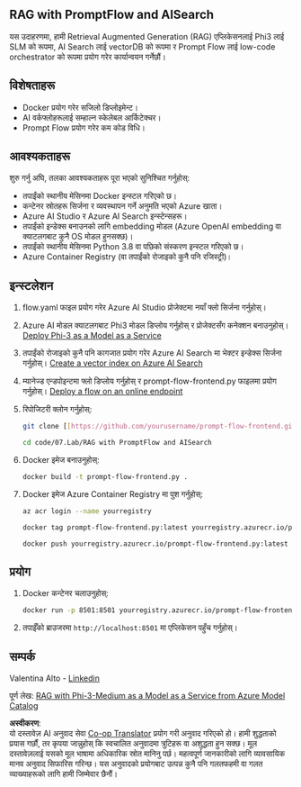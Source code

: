 <!--
CO_OP_TRANSLATOR_METADATA:
{
  "original_hash": "8ec74e4a49934dad78bc52dcb898359c",
  "translation_date": "2025-05-09T05:11:31+00:00",
  "source_file": "code/07.Lab/RAG_with_PromptFlow_and_AISearch/README.md",
  "language_code": "ne"
}
-->
## RAG with PromptFlow and AISearch

यस उदाहरणमा, हामी Retrieval Augmented Generation (RAG) एप्लिकेसनलाई Phi3 लाई SLM को रूपमा, AI Search लाई vectorDB को रूपमा र Prompt Flow लाई low-code orchestrator को रूपमा प्रयोग गरेर कार्यान्वयन गर्नेछौं।

## विशेषताहरू

- Docker प्रयोग गरेर सजिलो डिप्लोइमेन्ट।
- AI वर्कफ्लोहरूलाई सम्हाल्न स्केलेबल आर्किटेक्चर।
- Prompt Flow प्रयोग गरेर कम कोड विधि।

## आवश्यकताहरू

शुरु गर्नु अघि, तलका आवश्यकताहरू पूरा भएको सुनिश्चित गर्नुहोस्:

- तपाईंको स्थानीय मेसिनमा Docker इन्स्टल गरिएको छ।
- कन्टेनर स्रोतहरू सिर्जना र व्यवस्थापन गर्ने अनुमति भएको Azure खाता।
- Azure AI Studio र Azure AI Search इन्स्टेन्सहरू।
- तपाईंको इन्डेक्स बनाउनको लागि embedding मोडल (Azure OpenAI embedding वा क्याटलगबाट कुनै OS मोडल हुनसक्छ)।
- तपाईंको स्थानीय मेसिनमा Python 3.8 वा पछिको संस्करण इन्स्टल गरिएको छ।
- Azure Container Registry (वा तपाईंको रोजाइको कुनै पनि रजिस्ट्री)।

## इन्स्टलेशन

1. flow.yaml फाइल प्रयोग गरेर Azure AI Studio प्रोजेक्टमा नयाँ फ्लो सिर्जना गर्नुहोस्।
2. Azure AI मोडल क्याटलगबाट Phi3 मोडल डिप्लोय गर्नुहोस् र प्रोजेक्टसँग कनेक्शन बनाउनुहोस्। [Deploy Phi-3 as a Model as a Service](https://learn.microsoft.com/azure/machine-learning/how-to-deploy-models-phi-3?view=azureml-api-2&tabs=phi-3-mini)
3. तपाईंको रोजाइको कुनै पनि कागजात प्रयोग गरेर Azure AI Search मा भेक्टर इन्डेक्स सिर्जना गर्नुहोस्। [Create a vector index on Azure AI Search](https://learn.microsoft.com/azure/search/search-how-to-create-search-index?tabs=portal)
4. म्यानेज्ड एन्डपोइन्टमा फ्लो डिप्लोय गर्नुहोस् र prompt-flow-frontend.py फाइलमा प्रयोग गर्नुहोस्। [Deploy a flow on an online endpoint](https://learn.microsoft.com/azure/ai-studio/how-to/flow-deploy)
5. रिपोजिटरी क्लोन गर्नुहोस्:

    ```sh
    git clone [[https://github.com/yourusername/prompt-flow-frontend.git](https://github.com/microsoft/Phi-3CookBook.git)](https://github.com/microsoft/Phi-3CookBook.git)
    
    cd code/07.Lab/RAG with PromptFlow and AISearch
    ```

6. Docker इमेज बनाउनुहोस्:

    ```sh
    docker build -t prompt-flow-frontend.py .
    ```

7. Docker इमेज Azure Container Registry मा पुश गर्नुहोस्:

    ```sh
    az acr login --name yourregistry
    
    docker tag prompt-flow-frontend.py:latest yourregistry.azurecr.io/prompt-flow-frontend.py:latest
    
    docker push yourregistry.azurecr.io/prompt-flow-frontend.py:latest
    ```

## प्रयोग

1. Docker कन्टेनर चलाउनुहोस्:

    ```sh
    docker run -p 8501:8501 yourregistry.azurecr.io/prompt-flow-frontend.py:latest
    ```

2. तपाईँको ब्राउजरमा `http://localhost:8501` मा एप्लिकेसन पहुँच गर्नुहोस्।

## सम्पर्क

Valentina Alto - [Linkedin](https://www.linkedin.com/in/valentina-alto-6a0590148/)

पूर्ण लेख: [RAG with Phi-3-Medium as a Model as a Service from Azure Model Catalog](https://medium.com/@valentinaalto/rag-with-phi-3-medium-as-a-model-as-a-service-from-azure-model-catalog-62e1411948f3)

**अस्वीकरण**:  
यो दस्तावेज़ AI अनुवाद सेवा [Co-op Translator](https://github.com/Azure/co-op-translator) प्रयोग गरी अनुवाद गरिएको हो। हामी शुद्धताको प्रयास गर्छौं, तर कृपया जान्नुहोस् कि स्वचालित अनुवादमा त्रुटिहरू वा अशुद्धता हुन सक्छ। मूल दस्तावेज़लाई यसको मूल भाषामा अधिकारिक स्रोत मानिनु पर्छ। महत्वपूर्ण जानकारीको लागि व्यावसायिक मानव अनुवाद सिफारिस गरिन्छ। यस अनुवादको प्रयोगबाट उत्पन्न कुनै पनि गलतफहमी वा गलत व्याख्याहरूको लागि हामी जिम्मेवार छैनौं।